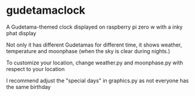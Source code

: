 # gudetamaclock

A Gudetama-themed clock displayed on raspberry pi zero w with a inky phat display

Not only it has different Gudetamas for different time, it shows weather, temperature and moonphase (when the sky is clear during nights.)

To customize your location, change weather.py and moonphase.py with respect to your location

I recommend adjust the "special days" in graphics.py as not everyone has the same birthday
